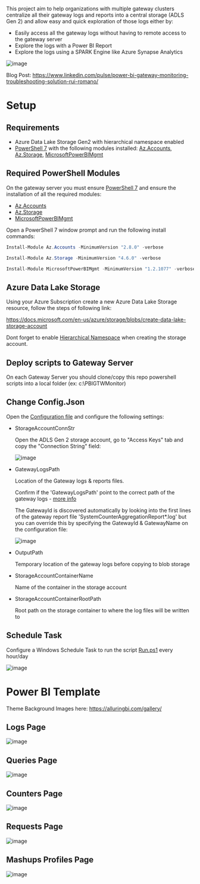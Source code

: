 This project aim to help organizations with multiple gateway clusters centralize all their gateway logs and reports into a central storage (ADLS Gen 2) and allow easy and quick exploration of those logs either by:

- Easily access all the gateway logs without having to remote access to the gateway server
- Explore the logs with a Power BI Report
- Explore the logs using a SPARK Engine like Azure Synapse Analytics

![image](./Images/Architecture.png)

Blog Post: https://www.linkedin.com/pulse/power-bi-gateway-monitoring-troubleshooting-solution-rui-romano/ 

# Setup

## Requirements

- Azure Data Lake Storage Gen2 with hierarchical namespace enabled
- [PowerShell 7](https://docs.microsoft.com/en-us/powershell/scripting/install/installing-powershell-on-windows?view=powershell-7.2) with the following modules installed: [Az.Accounts](https://www.powershellgallery.com/packages/Az.Accounts), [Az.Storage](https://www.powershellgallery.com/packages/Az.Storage), [MicrosoftPowerBIMgmt](https://www.powershellgallery.com/packages/MicrosoftPowerBIMgmt)

## Required PowerShell Modules

On the gateway server you must ensure [PowerShell 7](https://docs.microsoft.com/en-us/powershell/scripting/install/installing-powershell-on-windows?view=powershell-7.2) and ensure the installation of all the required modules: 
- [Az.Accounts](https://www.powershellgallery.com/packages/Az.Accounts)
- [Az.Storage](https://www.powershellgallery.com/packages/Az.Storage)
- [MicrosoftPowerBIMgmt](https://www.powershellgallery.com/packages/MicrosoftPowerBIMgmt)

Open a PowerShell 7 window prompt and run the following install commands:

```powershell
Install-Module Az.Accounts -MinimumVersion "2.8.0" -verbose

Install-Module Az.Storage -MinimumVersion "4.6.0" -verbose

Install-Module MicrosoftPowerBIMgmt -MinimumVersion "1.2.1077" -verbose
```

## Azure Data Lake Storage

Using your Azure Subscription create a new Azure Data Lake Storage resource, follow the steps of following link:

https://docs.microsoft.com/en-us/azure/storage/blobs/create-data-lake-storage-account

Dont forget to enable [Hierarchical Namespace](https://docs.microsoft.com/en-us/azure/storage/blobs/create-data-lake-storage-account#enable-the-hierarchical-namespace) when creating the storage account.

## Deploy scripts to Gateway Server

On each Gateway Server you should clone/copy this repo powershell scripts into a local folder (ex: c:\PBIGTWMonitor)

## Change Config.Json

Open the [Configuration file](.\Config.json) and configure the following settings:

- StorageAccountConnStr
  
  Open the ADLS Gen 2 storage account, go to "Access Keys" tab and copy the "Connection String" field:

  ![image](./Images/AzurePortal_StorageConnStr.png)

- GatewayLogsPath
  
  Location of the Gateway logs & reports files.

  Confirm if the 'GatewayLogsPath' point to the correct path of the gateway logs - [more info](https://docs.microsoft.com/en-us/data-integration/gateway/service-gateway-log-files)

  The GatewayId is discovered automatically by looking into the first lines of the gateway report file 'SystemCounterAggregationReport*.log' but you can override this by specifying the GatewayId & GatewayName on the configuration file:

  ![image](./Images/ConfigFile_PathProperty.png)

- OutputPath

    Temporary location of the gateway logs before copying to blob storage

- StorageAccountContainerName

    Name of the container in the storage account

- StorageAccountContainerRootPath

    Root path on the storage container to where the log files will be written to

## Schedule Task

Configure a Windows Schedule Task to run the script [Run.ps1](./Run.ps1) every hour/day

![image](./Images/Setup_ScheduleTask.png)

# Power BI Template

Theme Background Images here: https://alluringbi.com/gallery/

## Logs Page

![image](./Images/PBI_LogPage.png)

## Queries Page

![image](./Images/PBI_QueriesPage.png)

## Counters Page

![image](./Images/PBI_Counters.png)

## Requests Page

![image](./Images/PBI_RequestsPage.png)

## Mashups Profiles Page

![image](./Images/PBI_MashupProfiles.png)